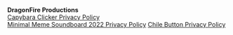 <strong>DragonFire Productions</strong>    
<a href="https://dragonfire666hd.github.io/PrivacyPolicy.html" target="_blank" rel="noopener noreferrer">Capybara Clicker Privacy Policy</a>  
<a href="https://dragonfire666hd.github.io/AppPrivacyPolicy.html" target="_blank" rel="noopener noreferrer">Minimal Meme Soundboard 2022 Privacy Policy</a>
<a href="https://dragonfire666hd.github.io/ChileButtonPrivacyPolicy.html" target="_blank" rel="noopener noreferrer">Chile Button Privacy Policy</a>
